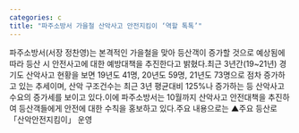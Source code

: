 ```yaml
---
categories: c
title: "파주소방서 가을철 산악사고 안전지킴이 ‘역할 톡톡’"
---
```

파주소방서(서장 정찬영)는 본격적인 가을철을 맞아 등산객이 증가할 것으로 예상됨에 따라 등산 시 안전사고에 대한 예방대책을 추진한다고 밝혔다.최근 3년간(19~21년) 경기도 산악사고 현황을 보면 19년도 41명, 20년도 59명, 21년도 73명으로 점차 증가하고 있는 추세이며, 산악 구조건수는 최근 3년 평균대비 125%나 증가하는 등 산악사고 수요의 증가세를 보이고 있다.이에 파주소방서는 10월까지 산악사고 안전대책을 추진하여 등산객들에게 안전에 대한 수칙을 홍보하고 있다.주요 내용으로는 ▲주요 등산로 「산악안전지킴이」 운영